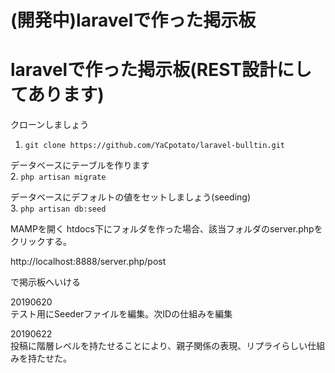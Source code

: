 # (開発中)laravelで作った掲示板

# laravelで作った掲示板(REST設計にしてあります)

クローンしましょう  
1. `git clone https://github.com/YaCpotato/laravel-bulltin.git`  
  
データベースにテーブルを作ります  
2. `php artisan migrate`  
  
データベースにデフォルトの値をセットしましょう(seeding)  
3. `php artisan db:seed`  
  
MAMPを開く
htdocs下にフォルダを作った場合、該当フォルダのserver.phpをクリックする。

http://localhost:8888/server.php/post

で掲示板へいける

20190620  
テスト用にSeederファイルを編集。次IDの仕組みを編集

20190622  
投稿に階層レベルを持たせることにより、親子関係の表現、リプライらしい仕組みを持たせた。
